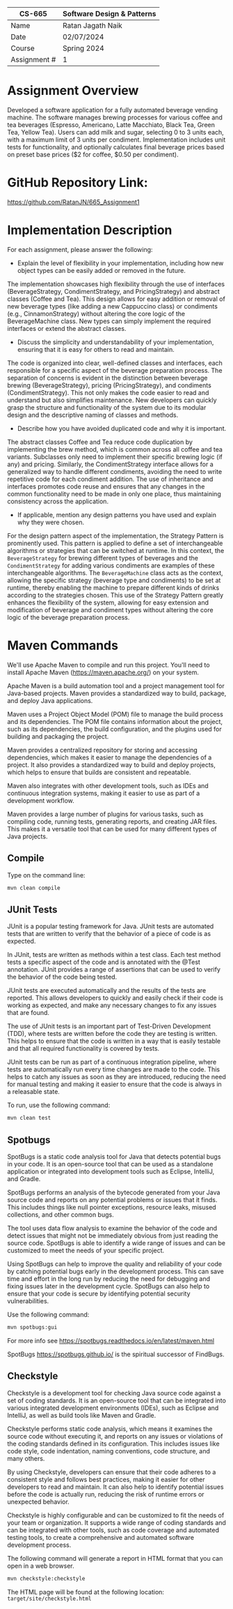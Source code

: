 
| CS-665       | Software Design & Patterns |
|--------------|----------------------------|
| Name         | Ratan Jagath Naik          |
| Date         | 02/07/2024                 |
| Course       | Spring 2024                |
| Assignment # | 1                          |

# Assignment Overview

Developed a software application for a fully automated beverage vending machine. The software manages brewing processes for various coffee and tea beverages (Espresso, Americano, Latte Macchiato, Black Tea, Green Tea, Yellow Tea). Users can add milk and sugar, selecting 0 to 3 units each, with a maximum limit of 3 units per condiment. Implementation includes unit tests for functionality, and optionally calculates final beverage prices based on preset base prices ($2 for coffee, $0.50 per condiment).

# GitHub Repository Link:
https://github.com/RatanJN/665_Assignment1

# Implementation Description 


For each assignment, please answer the following:

- Explain the level of flexibility in your implementation, including how new object types can
be easily added or removed in the future.


The implementation showcases high flexibility through the use of interfaces (BeverageStrategy, CondimentStrategy, and PricingStrategy) and abstract classes (Coffee and Tea). This design allows for easy addition or removal of new beverage types (like adding a new Cappuccino class) or condiments (e.g., CinnamonStrategy) without altering the core logic of the BeverageMachine class. New types can simply implement the required interfaces or extend the abstract classes. 
- Discuss the simplicity and understandability of your implementation, ensuring that it is
easy for others to read and maintain.


The code is organized into clear, well-defined classes and interfaces, each responsible for a specific aspect of the beverage preparation process. The separation of concerns is evident in the distinction between beverage brewing (BeverageStrategy), pricing (PricingStrategy), and condiments (CondimentStrategy). This not only makes the code easier to read and understand but also simplifies maintenance. New developers can quickly grasp the structure and functionality of the system due to its modular design and the descriptive naming of classes and methods.
- Describe how you have avoided duplicated code and why it is important.


The abstract classes Coffee and Tea reduce code duplication by implementing the brew method, which is common across all coffee and tea variants. Subclasses only need to implement their specific brewing logic (if any) and pricing. Similarly, the CondimentStrategy interface allows for a generalized way to handle different condiments, avoiding the need to write repetitive code for each condiment addition. The use of inheritance and interfaces promotes code reuse and ensures that any changes in the common functionality need to be made in only one place, thus maintaining consistency across the application.
- If applicable, mention any design patterns you have used and explain why they were
chosen.


For the design pattern aspect of the implementation, the Strategy Pattern is prominently used. This pattern is applied to define a set of interchangeable algorithms or strategies that can be switched at runtime. In this context, the `BeverageStrategy` for brewing different types of beverages and the `CondimentStrategy` for adding various condiments are examples of these interchangeable algorithms. The `BeverageMachine` class acts as the context, allowing the specific strategy (beverage type and condiments) to be set at runtime, thereby enabling the machine to prepare different kinds of drinks according to the strategies chosen. This use of the Strategy Pattern greatly enhances the flexibility of the system, allowing for easy extension and modification of beverage and condiment types without altering the core logic of the beverage preparation process.


# Maven Commands

We'll use Apache Maven to compile and run this project. You'll need to install Apache Maven (https://maven.apache.org/) on your system. 

Apache Maven is a build automation tool and a project management tool for Java-based projects. Maven provides a standardized way to build, package, and deploy Java applications.

Maven uses a Project Object Model (POM) file to manage the build process and its dependencies. The POM file contains information about the project, such as its dependencies, the build configuration, and the plugins used for building and packaging the project.

Maven provides a centralized repository for storing and accessing dependencies, which makes it easier to manage the dependencies of a project. It also provides a standardized way to build and deploy projects, which helps to ensure that builds are consistent and repeatable.

Maven also integrates with other development tools, such as IDEs and continuous integration systems, making it easier to use as part of a development workflow.

Maven provides a large number of plugins for various tasks, such as compiling code, running tests, generating reports, and creating JAR files. This makes it a versatile tool that can be used for many different types of Java projects.

## Compile
Type on the command line: 

```bash
mvn clean compile
```



## JUnit Tests
JUnit is a popular testing framework for Java. JUnit tests are automated tests that are written to verify that the behavior of a piece of code is as expected.

In JUnit, tests are written as methods within a test class. Each test method tests a specific aspect of the code and is annotated with the @Test annotation. JUnit provides a range of assertions that can be used to verify the behavior of the code being tested.

JUnit tests are executed automatically and the results of the tests are reported. This allows developers to quickly and easily check if their code is working as expected, and make any necessary changes to fix any issues that are found.

The use of JUnit tests is an important part of Test-Driven Development (TDD), where tests are written before the code they are testing is written. This helps to ensure that the code is written in a way that is easily testable and that all required functionality is covered by tests.

JUnit tests can be run as part of a continuous integration pipeline, where tests are automatically run every time changes are made to the code. This helps to catch any issues as soon as they are introduced, reducing the need for manual testing and making it easier to ensure that the code is always in a releasable state.

To run, use the following command:
```bash
mvn clean test
```


## Spotbugs 

SpotBugs is a static code analysis tool for Java that detects potential bugs in your code. It is an open-source tool that can be used as a standalone application or integrated into development tools such as Eclipse, IntelliJ, and Gradle.

SpotBugs performs an analysis of the bytecode generated from your Java source code and reports on any potential problems or issues that it finds. This includes things like null pointer exceptions, resource leaks, misused collections, and other common bugs.

The tool uses data flow analysis to examine the behavior of the code and detect issues that might not be immediately obvious from just reading the source code. SpotBugs is able to identify a wide range of issues and can be customized to meet the needs of your specific project.

Using SpotBugs can help to improve the quality and reliability of your code by catching potential bugs early in the development process. This can save time and effort in the long run by reducing the need for debugging and fixing issues later in the development cycle. SpotBugs can also help to ensure that your code is secure by identifying potential security vulnerabilities.

Use the following command:

```bash
mvn spotbugs:gui 
```

For more info see 
https://spotbugs.readthedocs.io/en/latest/maven.html

SpotBugs https://spotbugs.github.io/ is the spiritual successor of FindBugs.


## Checkstyle 

Checkstyle is a development tool for checking Java source code against a set of coding standards. It is an open-source tool that can be integrated into various integrated development environments (IDEs), such as Eclipse and IntelliJ, as well as build tools like Maven and Gradle.

Checkstyle performs static code analysis, which means it examines the source code without executing it, and reports on any issues or violations of the coding standards defined in its configuration. This includes issues like code style, code indentation, naming conventions, code structure, and many others.

By using Checkstyle, developers can ensure that their code adheres to a consistent style and follows best practices, making it easier for other developers to read and maintain. It can also help to identify potential issues before the code is actually run, reducing the risk of runtime errors or unexpected behavior.

Checkstyle is highly configurable and can be customized to fit the needs of your team or organization. It supports a wide range of coding standards and can be integrated with other tools, such as code coverage and automated testing tools, to create a comprehensive and automated software development process.

The following command will generate a report in HTML format that you can open in a web browser. 

```bash
mvn checkstyle:checkstyle
```

The HTML page will be found at the following location:
`target/site/checkstyle.html`





